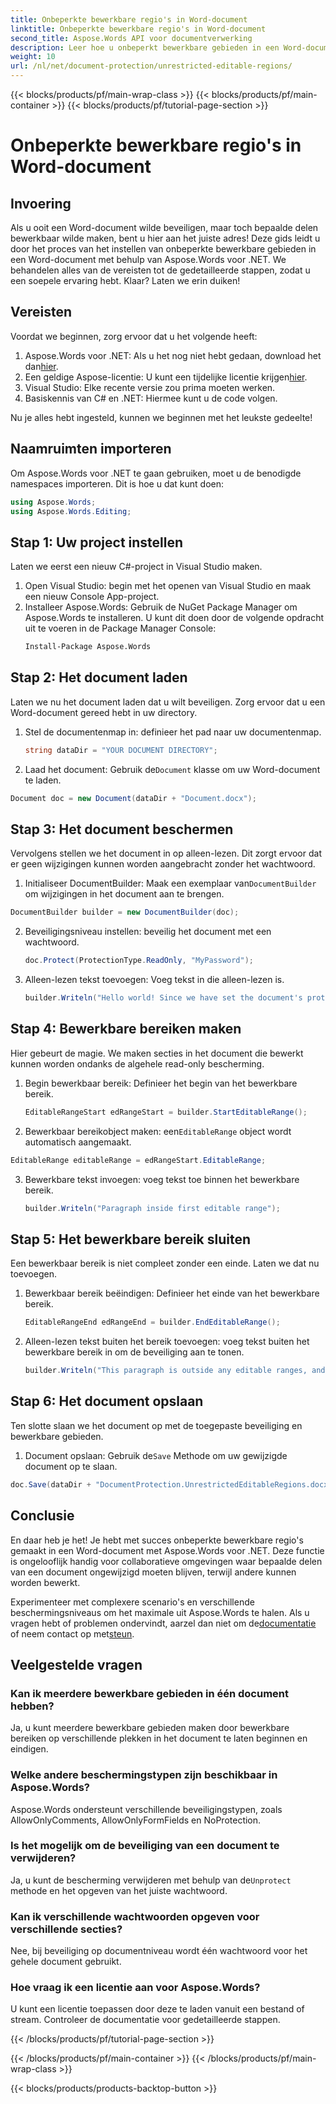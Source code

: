 ```yaml
---
title: Onbeperkte bewerkbare regio's in Word-document
linktitle: Onbeperkte bewerkbare regio's in Word-document
second_title: Aspose.Words API voor documentverwerking
description: Leer hoe u onbeperkt bewerkbare gebieden in een Word-document kunt maken met Aspose.Words voor .NET met deze uitgebreide stapsgewijze handleiding.
weight: 10
url: /nl/net/document-protection/unrestricted-editable-regions/
---
```


{{< blocks/products/pf/main-wrap-class >}}
{{< blocks/products/pf/main-container >}}
{{< blocks/products/pf/tutorial-page-section >}}

# Onbeperkte bewerkbare regio's in Word-document

## Invoering

Als u ooit een Word-document wilde beveiligen, maar toch bepaalde delen bewerkbaar wilde maken, bent u hier aan het juiste adres! Deze gids leidt u door het proces van het instellen van onbeperkte bewerkbare gebieden in een Word-document met behulp van Aspose.Words voor .NET. We behandelen alles van de vereisten tot de gedetailleerde stappen, zodat u een soepele ervaring hebt. Klaar? Laten we erin duiken!

## Vereisten

Voordat we beginnen, zorg ervoor dat u het volgende heeft:

1.  Aspose.Words voor .NET: Als u het nog niet hebt gedaan, download het dan[hier](https://releases.aspose.com/words/net/).
2. Een geldige Aspose-licentie: U kunt een tijdelijke licentie krijgen[hier](https://purchase.aspose.com/temporary-license/).
3. Visual Studio: Elke recente versie zou prima moeten werken.
4. Basiskennis van C# en .NET: Hiermee kunt u de code volgen.

Nu je alles hebt ingesteld, kunnen we beginnen met het leukste gedeelte!

## Naamruimten importeren

Om Aspose.Words voor .NET te gaan gebruiken, moet u de benodigde namespaces importeren. Dit is hoe u dat kunt doen:

```csharp
using Aspose.Words;
using Aspose.Words.Editing;
```

## Stap 1: Uw project instellen

Laten we eerst een nieuw C#-project in Visual Studio maken.

1. Open Visual Studio: begin met het openen van Visual Studio en maak een nieuw Console App-project.
2. Installeer Aspose.Words: Gebruik de NuGet Package Manager om Aspose.Words te installeren. U kunt dit doen door de volgende opdracht uit te voeren in de Package Manager Console:
   ```sh
   Install-Package Aspose.Words
   ```

## Stap 2: Het document laden

Laten we nu het document laden dat u wilt beveiligen. Zorg ervoor dat u een Word-document gereed hebt in uw directory.

1. Stel de documentenmap in: definieer het pad naar uw documentenmap.
   ```csharp
   string dataDir = "YOUR DOCUMENT DIRECTORY";
   ```
2.  Laad het document: Gebruik de`Document` klasse om uw Word-document te laden.
   ```csharp
   Document doc = new Document(dataDir + "Document.docx");
   ```

## Stap 3: Het document beschermen

Vervolgens stellen we het document in op alleen-lezen. Dit zorgt ervoor dat er geen wijzigingen kunnen worden aangebracht zonder het wachtwoord.

1.  Initialiseer DocumentBuilder: Maak een exemplaar van`DocumentBuilder` om wijzigingen in het document aan te brengen.
   ```csharp
   DocumentBuilder builder = new DocumentBuilder(doc);
   ```
2. Beveiligingsniveau instellen: beveilig het document met een wachtwoord.
   ```csharp
   doc.Protect(ProtectionType.ReadOnly, "MyPassword");
   ```
3. Alleen-lezen tekst toevoegen: Voeg tekst in die alleen-lezen is.
   ```csharp
   builder.Writeln("Hello world! Since we have set the document's protection level to read-only, we cannot edit this paragraph without the password.");
   ```

## Stap 4: Bewerkbare bereiken maken

Hier gebeurt de magie. We maken secties in het document die bewerkt kunnen worden ondanks de algehele read-only bescherming.

1. Begin bewerkbaar bereik: Definieer het begin van het bewerkbare bereik.
   ```csharp
   EditableRangeStart edRangeStart = builder.StartEditableRange();
   ```
2.  Bewerkbaar bereikobject maken: een`EditableRange` object wordt automatisch aangemaakt.
   ```csharp
   EditableRange editableRange = edRangeStart.EditableRange;
   ```
3. Bewerkbare tekst invoegen: voeg tekst toe binnen het bewerkbare bereik.
   ```csharp
   builder.Writeln("Paragraph inside first editable range");
   ```

## Stap 5: Het bewerkbare bereik sluiten

Een bewerkbaar bereik is niet compleet zonder een einde. Laten we dat nu toevoegen.

1. Bewerkbaar bereik beëindigen: Definieer het einde van het bewerkbare bereik.
   ```csharp
   EditableRangeEnd edRangeEnd = builder.EndEditableRange();
   ```
2. Alleen-lezen tekst buiten het bereik toevoegen: voeg tekst buiten het bewerkbare bereik in om de beveiliging aan te tonen.
   ```csharp
   builder.Writeln("This paragraph is outside any editable ranges, and cannot be edited.");
   ```

## Stap 6: Het document opslaan

Ten slotte slaan we het document op met de toegepaste beveiliging en bewerkbare gebieden.

1.  Document opslaan: Gebruik de`Save` Methode om uw gewijzigde document op te slaan.
   ```csharp
   doc.Save(dataDir + "DocumentProtection.UnrestrictedEditableRegions.docx");
   ```

## Conclusie

En daar heb je het! Je hebt met succes onbeperkte bewerkbare regio's gemaakt in een Word-document met Aspose.Words voor .NET. Deze functie is ongelooflijk handig voor collaboratieve omgevingen waar bepaalde delen van een document ongewijzigd moeten blijven, terwijl andere kunnen worden bewerkt. 

 Experimenteer met complexere scenario's en verschillende beschermingsniveaus om het maximale uit Aspose.Words te halen. Als u vragen hebt of problemen ondervindt, aarzel dan niet om de[documentatie](https://reference.aspose.com/words/net/) of neem contact op met[steun](https://forum.aspose.com/c/words/8).

## Veelgestelde vragen

### Kan ik meerdere bewerkbare gebieden in één document hebben?
Ja, u kunt meerdere bewerkbare gebieden maken door bewerkbare bereiken op verschillende plekken in het document te laten beginnen en eindigen.

### Welke andere beschermingstypen zijn beschikbaar in Aspose.Words?
Aspose.Words ondersteunt verschillende beveiligingstypen, zoals AllowOnlyComments, AllowOnlyFormFields en NoProtection.

### Is het mogelijk om de beveiliging van een document te verwijderen?
 Ja, u kunt de bescherming verwijderen met behulp van de`Unprotect` methode en het opgeven van het juiste wachtwoord.

### Kan ik verschillende wachtwoorden opgeven voor verschillende secties?
Nee, bij beveiliging op documentniveau wordt één wachtwoord voor het gehele document gebruikt.

### Hoe vraag ik een licentie aan voor Aspose.Words?
U kunt een licentie toepassen door deze te laden vanuit een bestand of stream. Controleer de documentatie voor gedetailleerde stappen.

{{< /blocks/products/pf/tutorial-page-section >}}

{{< /blocks/products/pf/main-container >}}
{{< /blocks/products/pf/main-wrap-class >}}

{{< blocks/products/products-backtop-button >}}

